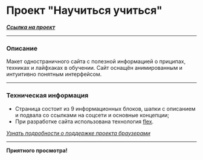 # Проект "Научиться учиться"
***[Cсылка на проект](https://loner789.github.io/how-to-learn/index.html)***
___
### Описание
Макет одностраничного сайта с полезной информацией о приципах, техниках и лайфхаках в обучении.
Сайт оснащён анимированным и интуитивно понятным интерфейсом.
___
### Техническая информация
* Страница состоит из 9 информационных блоков, шапки с описанием и подвала со ссылками на соцсети и основные концепции;
* При разработке сайта использована технология [flex](https://developer.mozilla.org/ru/docs/Learn/CSS/CSS_layout/Flexbox).

*[Узнать подробности о поддержке проекта браузерами](https://caniuse.com/?search=flex)*
___

**Приятного просмотра!**